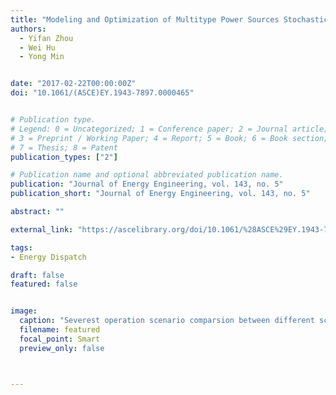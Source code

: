 ```yaml
---
title: "Modeling and Optimization of Multitype Power Sources Stochastic Unit Commitment Using Interval Number Programming"
authors:
  - Yifan Zhou
  - Wei Hu
  - Yong Min


date: "2017-02-22T00:00:00Z"
doi: "10.1061/(ASCE)EY.1943-7897.0000465"


# Publication type.
# Legend: 0 = Uncategorized; 1 = Conference paper; 2 = Journal article;
# 3 = Preprint / Working Paper; 4 = Report; 5 = Book; 6 = Book section;
# 7 = Thesis; 8 = Patent
publication_types: ["2"]

# Publication name and optional abbreviated publication name.
publication: "Journal of Energy Engineering, vol. 143, no. 5"
publication_short: "Journal of Energy Engineering, vol. 143, no. 5"

abstract: ""

external_link: "https://ascelibrary.org/doi/10.1061/%28ASCE%29EY.1943-7897.0000465"

tags:
- Energy Dispatch

draft: false
featured: false


image:
  caption: "Severest operation scenario comparsion between different scheduling methods."
  filename: featured
  focal_point: Smart
  preview_only: false



---
```



